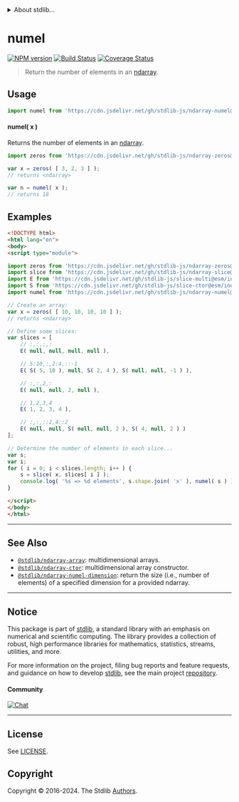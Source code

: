 <!--

@license Apache-2.0

Copyright (c) 2023 The Stdlib Authors.

Licensed under the Apache License, Version 2.0 (the "License");
you may not use this file except in compliance with the License.
You may obtain a copy of the License at

   http://www.apache.org/licenses/LICENSE-2.0

Unless required by applicable law or agreed to in writing, software
distributed under the License is distributed on an "AS IS" BASIS,
WITHOUT WARRANTIES OR CONDITIONS OF ANY KIND, either express or implied.
See the License for the specific language governing permissions and
limitations under the License.

-->


<details>
  <summary>
    About stdlib...
  </summary>
  <p>We believe in a future in which the web is a preferred environment for numerical computation. To help realize this future, we've built stdlib. stdlib is a standard library, with an emphasis on numerical and scientific computation, written in JavaScript (and C) for execution in browsers and in Node.js.</p>
  <p>The library is fully decomposable, being architected in such a way that you can swap out and mix and match APIs and functionality to cater to your exact preferences and use cases.</p>
  <p>When you use stdlib, you can be absolutely certain that you are using the most thorough, rigorous, well-written, studied, documented, tested, measured, and high-quality code out there.</p>
  <p>To join us in bringing numerical computing to the web, get started by checking us out on <a href="https://github.com/stdlib-js/stdlib">GitHub</a>, and please consider <a href="https://opencollective.com/stdlib">financially supporting stdlib</a>. We greatly appreciate your continued support!</p>
</details>

# numel

[![NPM version][npm-image]][npm-url] [![Build Status][test-image]][test-url] [![Coverage Status][coverage-image]][coverage-url] <!-- [![dependencies][dependencies-image]][dependencies-url] -->

> Return the number of elements in an [ndarray][@stdlib/ndarray/ctor].

<!-- Section to include introductory text. Make sure to keep an empty line after the intro `section` element and another before the `/section` close. -->

<section class="intro">

</section>

<!-- /.intro -->

<!-- Package usage documentation. -->



<section class="usage">

## Usage

```javascript
import numel from 'https://cdn.jsdelivr.net/gh/stdlib-js/ndarray-numel@esm/index.mjs';
```

#### numel( x )

Returns the number of elements in an [ndarray][@stdlib/ndarray/ctor].

```javascript
import zeros from 'https://cdn.jsdelivr.net/gh/stdlib-js/ndarray-zeros@esm/index.mjs';

var x = zeros( [ 3, 2, 3 ] );
// returns <ndarray>

var n = numel( x );
// returns 18
```

</section>

<!-- /.usage -->

<!-- Package usage notes. Make sure to keep an empty line after the `section` element and another before the `/section` close. -->

<section class="notes">

</section>

<!-- /.notes -->

<!-- Package usage examples. -->

<section class="examples">

## Examples

<!-- eslint no-undef: "error" -->

<!-- eslint-disable new-cap -->

```html
<!DOCTYPE html>
<html lang="en">
<body>
<script type="module">

import zeros from 'https://cdn.jsdelivr.net/gh/stdlib-js/ndarray-zeros@esm/index.mjs';
import slice from 'https://cdn.jsdelivr.net/gh/stdlib-js/ndarray-slice@esm/index.mjs';
import E from 'https://cdn.jsdelivr.net/gh/stdlib-js/slice-multi@esm/index.mjs';
import S from 'https://cdn.jsdelivr.net/gh/stdlib-js/slice-ctor@esm/index.mjs';
import numel from 'https://cdn.jsdelivr.net/gh/stdlib-js/ndarray-numel@esm/index.mjs';

// Create an array:
var x = zeros( [ 10, 10, 10, 10 ] );
// returns <ndarray>

// Define some slices:
var slices = [
    // :,:,:,:
    E( null, null, null, null ),

    // 5:10,:,2:4,::-1
    E( S( 5, 10 ), null, S( 2, 4 ), S( null, null, -1 ) ),

    // :,:,2,:
    E( null, null, 2, null ),

    // 1,2,3,4
    E( 1, 2, 3, 4 ),

    // :,:,::2,4::2
    E( null, null, S( null, null, 2 ), S( 4, null, 2 ) )
];

// Determine the number of elements in each slice...
var s;
var i;
for ( i = 0; i < slices.length; i++ ) {
    s = slice( x, slices[ i ] );
    console.log( '%s => %d elements', s.shape.join( 'x' ), numel( s ) );
}

</script>
</body>
</html>
```

</section>

<!-- /.examples -->

<!-- Section to include cited references. If references are included, add a horizontal rule *before* the section. Make sure to keep an empty line after the `section` element and another before the `/section` close. -->

<section class="references">

</section>

<!-- /.references -->

<!-- Section for related `stdlib` packages. Do not manually edit this section, as it is automatically populated. -->

<section class="related">

* * *

## See Also

-   <span class="package-name">[`@stdlib/ndarray-array`][@stdlib/ndarray/array]</span><span class="delimiter">: </span><span class="description">multidimensional arrays.</span>
-   <span class="package-name">[`@stdlib/ndarray-ctor`][@stdlib/ndarray/ctor]</span><span class="delimiter">: </span><span class="description">multidimensional array constructor.</span>
-   <span class="package-name">[`@stdlib/ndarray-numel-dimension`][@stdlib/ndarray/numel-dimension]</span><span class="delimiter">: </span><span class="description">return the size (i.e., number of elements) of a specified dimension for a provided ndarray.</span>

</section>

<!-- /.related -->

<!-- Section for all links. Make sure to keep an empty line after the `section` element and another before the `/section` close. -->


<section class="main-repo" >

* * *

## Notice

This package is part of [stdlib][stdlib], a standard library with an emphasis on numerical and scientific computing. The library provides a collection of robust, high performance libraries for mathematics, statistics, streams, utilities, and more.

For more information on the project, filing bug reports and feature requests, and guidance on how to develop [stdlib][stdlib], see the main project [repository][stdlib].

#### Community

[![Chat][chat-image]][chat-url]

---

## License

See [LICENSE][stdlib-license].


## Copyright

Copyright &copy; 2016-2024. The Stdlib [Authors][stdlib-authors].

</section>

<!-- /.stdlib -->

<!-- Section for all links. Make sure to keep an empty line after the `section` element and another before the `/section` close. -->

<section class="links">

[npm-image]: http://img.shields.io/npm/v/@stdlib/ndarray-numel.svg
[npm-url]: https://npmjs.org/package/@stdlib/ndarray-numel

[test-image]: https://github.com/stdlib-js/ndarray-numel/actions/workflows/test.yml/badge.svg?branch=v0.2.2
[test-url]: https://github.com/stdlib-js/ndarray-numel/actions/workflows/test.yml?query=branch:v0.2.2

[coverage-image]: https://img.shields.io/codecov/c/github/stdlib-js/ndarray-numel/main.svg
[coverage-url]: https://codecov.io/github/stdlib-js/ndarray-numel?branch=main

<!--

[dependencies-image]: https://img.shields.io/david/stdlib-js/ndarray-numel.svg
[dependencies-url]: https://david-dm.org/stdlib-js/ndarray-numel/main

-->

[chat-image]: https://img.shields.io/gitter/room/stdlib-js/stdlib.svg
[chat-url]: https://app.gitter.im/#/room/#stdlib-js_stdlib:gitter.im

[stdlib]: https://github.com/stdlib-js/stdlib

[stdlib-authors]: https://github.com/stdlib-js/stdlib/graphs/contributors

[umd]: https://github.com/umdjs/umd
[es-module]: https://developer.mozilla.org/en-US/docs/Web/JavaScript/Guide/Modules

[deno-url]: https://github.com/stdlib-js/ndarray-numel/tree/deno
[deno-readme]: https://github.com/stdlib-js/ndarray-numel/blob/deno/README.md
[umd-url]: https://github.com/stdlib-js/ndarray-numel/tree/umd
[umd-readme]: https://github.com/stdlib-js/ndarray-numel/blob/umd/README.md
[esm-url]: https://github.com/stdlib-js/ndarray-numel/tree/esm
[esm-readme]: https://github.com/stdlib-js/ndarray-numel/blob/esm/README.md
[branches-url]: https://github.com/stdlib-js/ndarray-numel/blob/main/branches.md

[stdlib-license]: https://raw.githubusercontent.com/stdlib-js/ndarray-numel/main/LICENSE

[@stdlib/ndarray/ctor]: https://github.com/stdlib-js/ndarray-ctor/tree/esm

<!-- <related-links> -->

[@stdlib/ndarray/array]: https://github.com/stdlib-js/ndarray-array/tree/esm

[@stdlib/ndarray/numel-dimension]: https://github.com/stdlib-js/ndarray-numel-dimension/tree/esm

<!-- </related-links> -->

</section>

<!-- /.links -->
